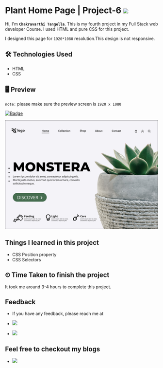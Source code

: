 # Plant Home Page | Project-6 ![](https://img.shields.io/badge/Technologies-HTML--CSS-blue)

Hi, I'm **`Chakravarthi Tangella`**. This is my fourth project in my Full Stack web developer Course. I used HTML and pure CSS for this project.

I designed this page for `1920*1080` resolution.This design is not responsive.

## 🛠 Technologies Used

- HTML
- CSS

## 🖥 Preview

`note:` please make sure the preview screen is `1920 x 1080`

[![Badge](https://img.shields.io/badge/Project--Link-Website-orange)](https://chakravarthi-plant-home-page.netlify.app/)

![](photos/6.png)

## Things I learned in this project

- CSS Position property
- CSS Selectors

## ⏲ Time Taken to finish the project

It took me around 3-4 hours to complete this project.

## Feedback

- If you have any feedback, please reach me at

- [![](https://img.shields.io/badge/LinkedIn-0077B5?style=for-the-badge&logo=linkedin&logoColor=white)](https://www.linkedin.com/in/chakravarthi-tangella/)
- [![](https://img.shields.io/badge/Twitter-1DA1F2?style=for-the-badge&logo=twitter&logoColor=white)](https://twitter.com/Chakravarthi52)

## Feel free to checkout my blogs

- [![](https://img.shields.io/badge/Hashnode-2962FF?style=for-the-badge&logo=hashnode&logoColor=white)](https://chakravarthi.hashnode.dev/)
